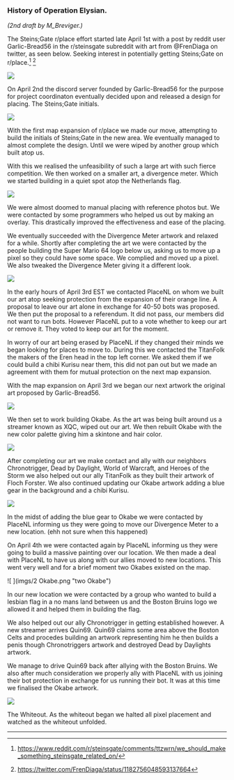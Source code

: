 ### History of Operation Elysian. 
*(2nd draft by M_Breviger.)*

The Steins;Gate r/place effort started late April 1st with a post by reddit user Garlic-Bread56 in the r/steinsgate subreddit with art from @FrenDiaga on twitter, as seen below. Seeking interest in potentially getting Steins;Gate on r/place.[^(1)]  [^(2)]

![ ](imgs/0.png  "art") 

On April 2nd the discord server founded by Garlic-Bread56 for the purpose for project coordinaton eventually decided upon and released a design for placing. The Steins;Gate initials.

![ ](imgs/sg.jpg "S;G")

With the first map expansion of r/place we made our move, attempting to build the initials of Steins;Gate in the new area. We eventually managed to almost complete the design. Until we were wiped by another group which built atop us.

With this we realised the unfeasibility of such a large art with such fierce competition. We then worked on a smaller art, a divergence meter. Which we started building in a quiet spot atop the Netherlands flag.

![ ](imgs/dv1.png "Divergence Meter v1" )

We were almost doomed to manual placing with reference photos but. We were contacted by some programmers who helped us out by making an overlay. This drastically improved the effectiveness and ease of the placing.

We eventually succeeded with the Divergence Meter artwork and relaxed for a while. Shortly after completing the art we were contacted by the people building the Super Mario 64 logo below us, asking us to move up a pixel so they could have some space. We complied and moved up a pixel. We also tweaked the Divergence Meter giving it a different look.

![](imgs/dv3.png) 

In the early hours of April 3rd EST we contacted PlaceNL on whom we built our art atop seeking protection from the expansion of their orange line. A proposal to leave our art alone in exchange for 40-50 bots was proposed. We then put the proposal to a referendum. It did not pass, our members did not want to run bots. However PlaceNL put to a vote whether to keep our art or remove it. They voted to keep our art for the moment.

In worry of our art being erased by PlaceNL if they changed their minds we began looking for places to move to. During this we contacted the TitanFolk the makers of the Eren head in the top left corner. We asked them if we could build a chibi Kurisu near them, this did not pan out but we made an agreement with them for mutual protection on the next map expansion.

With the map expansion on April 3rd we began our next artwork the original art proposed by Garlic-Bread56.

![ ](imgs/1.png  "Okabe v1")

We then set to work building Okabe. As the art was being built around us a streamer known as XQC, wiped out our art. We then rebuilt Okabe with the new color palette giving him a skintone and hair color.

![ ](imgs/2.png "Okabe v2" )

After completing our art we make contact and ally with our neighbors Chronotrigger, Dead by Daylight, World of Warcraft, and Heroes of the Storm we also helped out our ally TitanFolk as they built their artwork of Floch Forster. We also continued updating our Okabe artwork adding a blue gear in the background and a chibi Kurisu.

![ ](imgs/4.png "Okabe v4") 

In the midst of adding the blue gear to Okabe we were contacted by PlaceNL informing us they were going to move our Divergence Meter to a new location. (ehh not sure when this happened)

On April 4th we were contacted again by PlaceNL informing us they were going to build a massive painting over our location. We then made a deal with PlaceNL to have us along with our allies moved to new locations. This went very well and for a brief moment two Okabes existed on the map.

![ ](imgs/2 Okabe.png "two Okabe") 

In our new location we were contacted by a group who wanted to build a lesbian flag in a no mans land between us and the Boston Bruins logo we allowed it and helped them in building the flag.

We also helped out our ally Chronotrigger in getting established however. A new streamer arrives Quin69. Quin69 claims some area above the Boston Celts and procedes building an artwork representing him he then builds a penis though Chronotriggers artwork and destroyed Dead by Daylights artwork.

We manage to drive Quin69 back after allying with the Boston Bruins. We also after much consideration we properly ally with PlaceNL with us joining their bot protection in exchange for us running their bot. It was at this time we finalised the Okabe artwork.

![](/home/vox/history/imgs/7.png) 

The Whiteout. As the whiteout began we halted all pixel placement and watched as the whiteout unfolded.

-------------------------------------------------------

[^(1)]: https://www.reddit.com/r/steinsgate/comments/ttzwrn/we_should_make_something_steinsgate_related_on/
[^(2)]: https://twitter.com/FrenDiaga/status/1182756048593137664